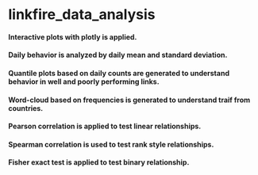 # linkfire_data_analysis

#### Interactive plots with plotly is applied. 
#### Daily behavior is analyzed  by daily mean and standard deviation.
#### Quantile plots based on daily counts are generated to understand behavior in well and poorly performing links.
#### Word-cloud based on frequencies is generated to understand traif from countries. 
#### Pearson correlation is applied to test linear relationships.
#### Spearman correlation is used to test rank style relationships.
#### Fisher exact test is applied to test binary relationship. 
